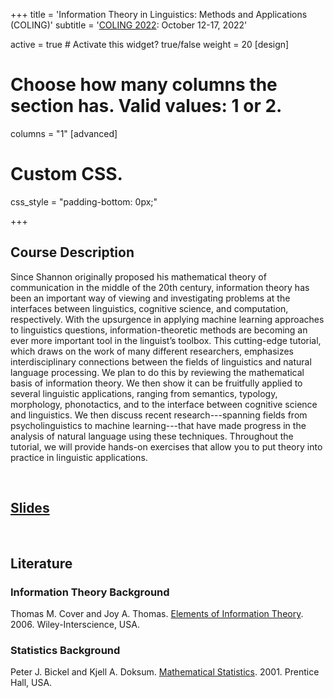 +++
title = 'Information Theory in Linguistics: Methods and Applications (COLING)'
subtitle = '[COLING 2022](https://coling2022.org/Tutorial): October 12-17, 2022'


active = true  # Activate this widget? true/false
weight = 20
[design]
  # Choose how many columns the section has. Valid values: 1 or 2.
  columns = "1"
[advanced]
 # Custom CSS. 
 css_style = "padding-bottom: 0px;"

+++
## Course Description
Since Shannon originally proposed his mathematical theory of communication in the middle of the 20th century, information theory has been an important way of viewing and investigating problems at the interfaces between linguistics, cognitive science, and computation, respectively. With the upsurgence in applying machine learning approaches to linguistics questions, information-theoretic methods are becoming an ever more important tool in the linguist’s toolbox. This cutting-edge tutorial, which draws on the work of many different researchers, emphasizes interdisciplinary connections between the fields of linguistics and natural language processing. We plan to do this by reviewing the mathematical basis of information theory. We then show it can be fruitfully applied to several linguistic applications, ranging from semantics, typology, morphology, phonotactics, and to the interface between cognitive science and linguistics. We then discuss recent research---spanning fields from psycholinguistics to machine learning---that have made progress in the analysis of natural language using these techniques. Throughout the tutorial, we will provide hands-on exercises that allow you to put theory into practice in linguistic applications.

<br/>

## [Slides](https://drive.google.com/file/d/1d_wBMO407mVoKT_HcpBq3ruZlrqS57ed/view?usp=sharing)

<br/>

<!-- ## Syllabus 
<table class="table">
  <head>
    <base target="_blank">
  </head>
  <tbody>
    <tr>
      <th scope="row">Lecture 1</th>
      <td>Introduction and Overview</td>
      <td><a href="https://drive.google.com/file/d/1ABs4lpZsIqbEcdxf3IdTedggowwp6uiY/view?usp=sharing" target="_blank">Slides</a></td>
      <td></td>
    </tr>
    <tr>
      <th scope="row">Lecture 2</th>
      <td>Estimating Information-Theoretic Quantities</td>
      <td><a href="https://drive.google.com/file/d/13ZANGYeC1JC1QQUdzR2B5qAPVmlv2mBI/view?usp=sharing" target="_blank">Slides</a></td>
      <td><a href="https://colab.research.google.com/drive/1lvBeLfCqpaT8cJlbtnIcpSpMRxPUu84e" target="_blank">iPython Notebook</a></td>
    </tr>
    <tr>
      <th scope="row">Lecture 3</th>
      <td>Case Studies in Complexity</td>
      <td><a href="https://drive.google.com/file/d/1O4ENFD8IVu-6YPLHAbVvquK3WSqYIEvN/view?usp=sharing" target="_blank">Slides</a></td>
      <td></td>
    </tr>
    <tr>
      <th scope="row">Lecture 4</th>
      <td>Case Studies in Correlation</td>
      <td><a href="https://drive.google.com/file/d/1jlIXy6uJW_5LVdpsaJqVBIGuUODLAge6/view?usp=sharing" target="_blank">Slides</a></td>
      <td></td>
    </tr>
    <tr>
      <th scope="row">Lecture 5</th>
      <td>Case Studies in Communication</td>
      <td><a href="https://drive.google.com/file/d/1wRFbsrP7DeF5YvaZ0WNy5fIMlx9EnzuL/view?usp=sharing" target="_blank">Slides</a></td>
      <td></td>
    </tr>
</tbody>
</table>

<br/> -->

## Literature

### Information Theory Background

Thomas M. Cover and Joy A. Thomas. [Elements of Information Theory](https://onlinelibrary.wiley.com/doi/book/10.1002/047174882X). 2006. Wiley-Interscience, USA.

### Statistics Background

Peter J. Bickel and Kjell A. Doksum. [Mathematical Statistics](http://www.mim.ac.mw/books/Mathematical%20statistics,%20basic%20ideas%20and%20selected%20topics%20Vol%201,%20Second%20Edition.pdf). 2001. Prentice Hall, USA.

